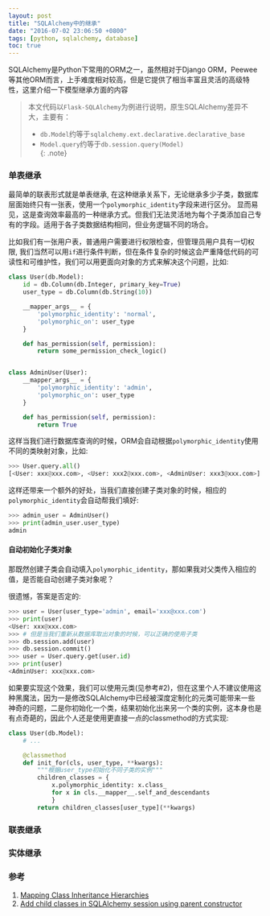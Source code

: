 ```yaml
---
layout: post
title: "SQLAlchemy中的继承"
date: "2016-07-02 23:06:50 +0800"
tags: [python, sqlalchemy, database]
toc: true
---
```


SQLAlchemy是Python下常用的ORM之一，虽然相对于Django ORM，Peewee等其他ORM而言，上手难度相对较高，但是它提供了相当丰富且灵活的高级特性，这里介绍一下模型继承方面的内容

> 本文代码以`Flask-SQLAlchemy`为例进行说明，原生SQLAlchemy差异不大，主要有：    
>   
> - `db.Model`约等于`sqlalchemy.ext.declarative.declarative_base`   
> - `Model.query`约等于`db.session.query(Model)`    
{: .note}

### 单表继承

最简单的联表形式就是单表继承, 在这种继承关系下，无论继承多少子类，数据库层面始终只有一张表，使用一个`polymorphic_identity`字段来进行区分。
显而易见，这是查询效率最高的一种继承方式。但我们无法灵活地为每个子类添加自己专有的字段。适用于各子类数据结构相同，但业务逻辑不同的场合。

比如我们有一张用户表，普通用户需要进行权限检查，但管理员用户具有一切权限, 我们当然可以用`if`进行条件判断，但在条件复杂的时候这会严重降低代码的可读性和可维护性，我们可以用更面向对象的方式来解决这个问题，比如:

```python
class User(db.Model):
    id = db.Column(db.Integer, primary_key=True)
    user_type = db.Column(db.String(10))

    __mapper_args__ = {
        'polymorphic_identity': 'normal',
        'polymorphic_on': user_type
    }

    def has_permission(self, permission):
        return some_permission_check_logic()


class AdminUser(User):
    __mapper_args__ = {
        'polymorphic_identity': 'admin',
        'polymorphic_on': user_type
    }

    def has_permission(self, permission):
        return True
```

这样当我们进行数据库查询的时候，ORM会自动根据`polymorphic_identity`使用不同的类映射对象，比如:

```python
>>> User.query.all()
[<User: xxx@xxx.com>, <User: xxx2@xxx.com>, <AdminUser: xxx3@xxx.com>]
```

这样还带来一个额外的好处，当我们直接创建子类对象的时候，相应的`polymorphic_identity`会自动帮我们填好:

```python
>>> admin_user = AdminUser()
>>> print(admin_user.user_type)
admin
```

#### 自动初始化子类对象

那既然创建子类会自动填入`polymorphic_identity`，那如果我对父类传入相应的值，是否能自动创建子类对象呢？

很遗憾，答案是否定的:

```python
>>> user = User(user_type='admin', email='xxx@xxx.com') 
>>> print(user)
<User: xxx@xxx.com>
>>> # 但是当我们重新从数据库取出对象的时候，可以正确的使用子类
>>> db.session.add(user)
>>> db.session.commit()
>>> user = User.query.get(user.id)
>>> print(user)
<AdminUser: xxx@xxx.com>
```

如果要实现这个效果，我们可以使用元类(见参考#2)，但在这里个人不建议使用这种黑魔法，因为一是修改SQLAlchemy中已经被深度定制化的元类可能带来一些神奇的问题，二是你初始化一个类，结果初始化出来另一个类的实例，这本身也是有点奇葩的，因此个人还是使用更直接一点的classmethod的方式实现:

```python
class User(db.Model):
    # ...

    @classmethod
    def init_for(cls, user_type, **kwargs):
        """根据user_type初始化不同子类的实例"""
        children_classes = {
            x.polymorphic_identity: x.class_
            for x in cls.__mapper__.self_and_descendants
            }
        return children_classes[user_type](**kwargs)
```

### 联表继承

### 实体继承

### 参考

1. [Mapping Class Inheritance Hierarchies](http://docs.sqlalchemy.org/en/latest/orm/inheritance.html)
2. [Add child classes in SQLAlchemy session using parent constructor](http://stackoverflow.com/questions/30518484/add-child-classes-in-sqlalchemy-session-using-parent-constructor)

